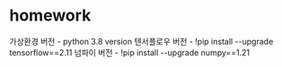 # homework
가상환경 버전 - python 3.8 version
텐서플로우 버전 - !pip install --upgrade tensorflow==2.11
넘파이 버전 - !pip install --upgrade numpy==1.21
